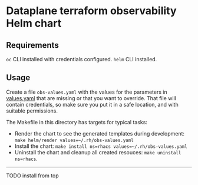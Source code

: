 # Dataplane terraform observability Helm chart

## Requirements

`oc` CLI installed with credentials configured. 
`helm` CLI installed. 

## Usage

Create a file `obs-values.yaml` with the values for the parameters in [values.yaml](./values.yaml) that are missing or that you want to override. That file will contain credentials, so make sure you put it in a safe location, and with suitable permissions. 

The Makefile in this directory has targets for typical tasks:

- Render the chart to see the generated templates during development: `make helm/render values=~/.rh/obs-values.yaml`
- Install the chart: `make install ns=rhacs values=~/.rh/obs-values.yaml`
- Uninstall the chart and cleanup all created resouces: `make uninstall ns=rhacs`.


---

TODO install from top
